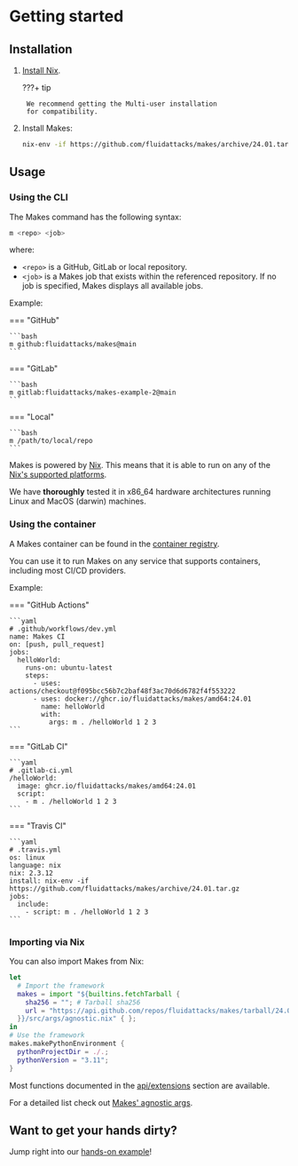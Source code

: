 # Getting started

## Installation

1. [Install Nix](https://nixos.org/download).

    ???+ tip

        We recommend getting the Multi-user installation
        for compatibility.

1. Install Makes:

    ```bash
    nix-env -if https://github.com/fluidattacks/makes/archive/24.01.tar.gz
    ```

## Usage

### Using the CLI

The Makes command has the following syntax:

```bash
m <repo> <job>
```

where:

- `<repo>` is a GitHub, GitLab or local repository.
- `<job>` is a Makes job
    that exists within the referenced repository.
    If no job is specified,
    Makes displays all available jobs.

Example:

=== "GitHub"

    ```bash
    m github:fluidattacks/makes@main
    ```

=== "GitLab"

    ```bash
    m gitlab:fluidattacks/makes-example-2@main
    ```

=== "Local"

    ```bash
    m /path/to/local/repo
    ```

Makes is powered by [Nix](https://nixos.org).
This means that it is able to run
on any of the
[Nix's supported platforms](https://nixos.org/manual/nix/unstable/installation/supported-platforms.html).

We have **thoroughly** tested it in
x86_64 hardware architectures
running Linux and MacOS (darwin) machines.

### Using the container

A Makes container can be found
in the [container registry](https://github.com/orgs/fluidattacks/packages?repo_name=makes).

You can use it
to run Makes on any service
that supports containers,
including most CI/CD providers.

Example:

=== "GitHub Actions"

    ```yaml
    # .github/workflows/dev.yml
    name: Makes CI
    on: [push, pull_request]
    jobs:
      helloWorld:
        runs-on: ubuntu-latest
        steps:
          - uses: actions/checkout@f095bcc56b7c2baf48f3ac70d6d6782f4f553222
          - uses: docker://ghcr.io/fluidattacks/makes/amd64:24.01
            name: helloWorld
            with:
              args: m . /helloWorld 1 2 3
    ```

=== "GitLab CI"

    ```yaml
    # .gitlab-ci.yml
    /helloWorld:
      image: ghcr.io/fluidattacks/makes/amd64:24.01
      script:
        - m . /helloWorld 1 2 3
    ```

=== "Travis CI"

    ```yaml
    # .travis.yml
    os: linux
    language: nix
    nix: 2.3.12
    install: nix-env -if https://github.com/fluidattacks/makes/archive/24.01.tar.gz
    jobs:
      include:
        - script: m . /helloWorld 1 2 3
    ```

### Importing via Nix

You can also import Makes from Nix:

```nix
let
  # Import the framework
  makes = import "${builtins.fetchTarball {
    sha256 = ""; # Tarball sha256
    url = "https://api.github.com/repos/fluidattacks/makes/tarball/24.01";
  }}/src/args/agnostic.nix" { };
in
# Use the framework
makes.makePythonEnvironment {
  pythonProjectDir = ./.;
  pythonVersion = "3.11";
}
```

Most functions documented in the [api/extensions](/api/extensions/) section
are available.

For a detailed list check out
[Makes' agnostic args](https://github.com/fluidattacks/makes/blob/main/src/args/agnostic.nix).

## Want to get your hands dirty?

Jump right into our [hands-on example](https://github.com/fluidattacks/makes-example)!

